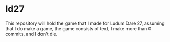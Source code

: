 ld27
====

This repository will hold the game that I made for Ludum Dare 27, assuming that I do make a game, the game consists of text, I make more than 0 commits, and I don't die.
